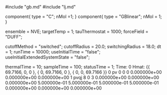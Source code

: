 <OpenMD version=1>
  <MetaData>
#include "gb.md"
#include "lj.md"


component{
  type = "C";
  nMol =1;
}
component{
  type = "GBlinear";
  nMol = 1;
}



ensemble = NVE;
targetTemp = 1;
tauThermostat = 1000;
forceField = "DUFF";

cutoffMethod = "switched";
cutoffRadius = 20.0;
switchingRadius = 18.0;
dt = 1;
runTime = 10000;
useInitialTime = "false";
useInitialExtendedSystemState = "false";

thermalTime = 10;
sampleTime = 100;
statusTime = 1;
  </MetaData>
  <Snapshot>
    <FrameData>
        Time: 0
        Hmat: {{ 69.7166, 0, 0 }, { 0, 69.7166, 0 }, { 0, 0, 69.7166 }}
    </FrameData>
    <StuntDoubles>
         0      pv                  0                  0                  0   0.000000e+00  0.000000e+00  0.000000e+00
         1    pvqj                  8                  0                  3  0.000000e+00  0.000000e+00  0.000000e+00  5.000000e-01  5.000000e-01  5.000000e-01  5.000000e-01  0.000000e+00  0.000000e+00  0.000000e+00
    </StuntDoubles>
  </Snapshot>
</OpenMD>
